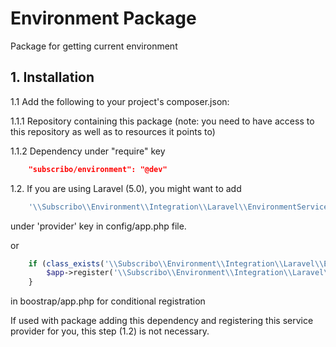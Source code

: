 # Environment Package

Package for getting current environment

## 1. Installation

1.1 Add the following to your project's composer.json:

1.1.1 Repository containing this package (note: you need to have access to this repository as well as to resources it points to)

1.1.2 Dependency under "require" key

```json
    "subscribo/environment": "@dev"
```

1.2. If you are using Laravel (5.0), you might want to add

```php
    '\\Subscribo\\Environment\\Integration\\Laravel\\EnvironmentServiceProvider',
```

under 'provider' key in config/app.php file.

or

```php
    if (class_exists('\\Subscribo\\Environment\\Integration\\Laravel\\EnvironmentServiceProvider')) {
        $app->register('\\Subscribo\\Environment\\Integration\\Laravel\\EnvironmentServiceProvider');
    }
```

in boostrap/app.php for conditional registration

If used with package adding this dependency and registering this service provider for you, this step (1.2) is not necessary.

